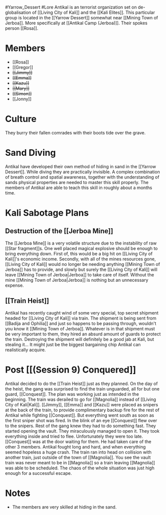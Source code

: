 #Yarrow_Dessert #Lore 
Antikal is an terrorist organization set on de-globalisation of [[Living City of Kali]] and the [[Kali Elites]]. This particular group is located in the [[Yarrow Dessert]] somewhat near [[Mining Town of Jerboa]]. More specifically at [[Antikal Camp (Jerboa)]]. Their spokes person [[Rosa]].
# Members
- [[Rosa]]
- [[Gregor]]
- ~~[[Jimmy]]~~
- ~~[[Emma]]~~
- ~~[[Kazu]]~~
- ~~[[Mary]]~~
- ~~[[Simon]]~~
- [[Jonny]]
# Culture
They burry their fallen comrades with their boots tide over the grave.
# Sand Diving
Antikal have developed their own method of hiding in sand in the [[Yarrow Dessert]]. While diving they are practically invisible. A complex combination of breath control and spatial awareness, together with the understanding of sands physical properties are needed to master this skill properly. The members of Antikal are able to teach this skill in roughly about a months time.
# Kali Sabotage Plans
## Destruction of the [[Jerboa Mine]]
The [[Jerboa Mine]] is a very volatile structure due to the instability of raw [[Star fragment]]s. One well placed magical explosive should be enough to bring everything down. First of, this would be a big hit on [[Living City of Kali]]'s economic income. Secondly, with all of the mines resources gone, [[Living City of Kali]] would no longer be needing anything [[Mining Town of Jerboa]] has to provide, and slowly but surely the [[Living City of Kali]] will leave [[Mining Town of Jerboa|Jerboa]] to take care of itself. Without the mine [[Mining Town of Jerboa|Jerboa]] is nothing but an unnecessary expense.
## [[Train Heist]]
Antikal has recently caught wind of some very special, top secret shipment headed for [[Living City of Kali]] via train. The shipment is being sent from [[Badija and Ophilia]] and just so happens to be passing through, wouldn't you know it [[Mining Town of Jerboa]]. Whatever is in that shipment must be very important to them, they hired an absurd amount of guards to protect the train. Destroying the shipment will definitely be a good jab at Kali, but stealing it... It might just be the biggest bargaining chip Antikal can realistically acquire.
# Post [[(Session 9) Conquered]]
Antikal decided to do the [[Train Heist]] just as they planned. On the day of the heist, the gang was surprised to find the train unguarded, all for but one guard, [[Conquest]]. The plan was working just as intended in the beginning. The train was derailed to go for [[Magnolia]] instead of [[Living City of Kali|Kali]]. [[Jimmy]], [[Emma]] and [[Kazu]] were placed as snipers at the back of the train, to provide complimentary backup fire for the rest of Antikal while fighting [[Conquest]]. But everything went south as soon as the first sniper shot was fired. In the blink of an eye [[Conquest]] flew over to the snipers. Rest of the gang knew they had to do something fast. They started opening the vault. They miraculously managed to open it. They took everything inside and tried to flee. Unfortunately they were too late. [[Conquest]] was at the door waiting for them. He had taken care of the other 3 members. Antikal fought long and hard, and when everything seemed hopeless a huge crash. The train ran into head on collision with another train, just outside of the town of [[Magnolia]]. You see the vault train was never meant to be in [[Magnolia]] so a train leaving [[Magnolia]] was able to be scheduled. The chaos of the whole situation was just high enough for a successful escape.
# Notes
- The members are very skilled at hiding in the sand.